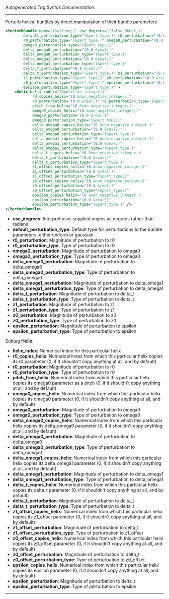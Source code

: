 _Autogenerated Tag Syntax Documentation:_

---
Perturb helical bundles by direct manipulation of their bundle parameters

```xml
<PerturbBundle name="(&string;)" use_degrees="(false &bool;)"
        default_perturbation_type="(&pert_type;)" r0_perturbation="(0.0 &real;)"
        r0_perturbation_type="(&pert_type;)" omega0_perturbation="(0.0 &real;)"
        omega0_perturbation_type="(&pert_type;)"
        delta_omega0_perturbation="(0.0 &real;)"
        delta_omega0_perturbation_type="(&pert_type;)"
        delta_omega1_perturbation="(0.0 &real;)"
        delta_omega1_perturbation_type="(&pert_type;)"
        delta_t_perturbation="(0.0 &real;)"
        delta_t_perturbation_type="(&pert_type;)" z1_perturbation="(0.0 &real;)"
        z1_perturbation_type="(&pert_type;)" z0_perturbation="(0.0 &real;)"
        z0_perturbation_type="(&pert_type;)" epsilon_perturbation="(0.0 &real;)"
        epsilon_perturbation_type="(&pert_type;)" >
    <Helix helix_index="(&positive_integer;)"
            r0_copies_helix="(0 &non_negative_integer;)"
            r0_perturbation="(0.0 &real;)" r0_perturbation_type="(&pert_type;)"
            pitch_from_helix="(0 &non_negative_integer;)"
            omega0_copies_helix="(0 &non_negative_integer;)"
            omega0_perturbation="(0.0 &real;)"
            omega0_perturbation_type="(&pert_type;)"
            delta_omega0_copies_helix="(0 &non_negative_integer;)"
            delta_omega0_perturbation="(0.0 &real;)"
            delta_omega0_perturbation_type="(&pert_type;)"
            delta_omega1_copies_helix="(0 &non_negative_integer;)"
            delta_omega1_perturbation="(0.0 &real;)"
            delta_omega1_perturbation_type="(&pert_type;)"
            delta_t_copies_helix="(0 &non_negative_integer;)"
            delta_t_perturbation="(0.0 &real;)"
            delta_t_perturbation_type="(&pert_type;)"
            z1_offset_copies_helix="(0 &non_negative_integer;)"
            z1_offset_perturbation="(0.0 &real;)"
            z1_offset_perturbation_type="(&pert_type;)"
            z0_offset_copies_helix="(0 &non_negative_integer;)"
            z0_offset_perturbation="(0.0 &real;)"
            z0_offset_perturbation_type="(&pert_type;)"
            epsilon_copies_helix="(0 &non_negative_integer;)"
            epsilon_perturbation="(0.0 &real;)"
            epsilon_perturbation_type="(&pert_type;)" />
</PerturbBundle>
```

-   **use_degrees**: Interpret user-supplied angles as degrees rather than radians
-   **default_perturbation_type**: Default type for perturbations to the bundle parameters, either uniform or gaussian
-   **r0_perturbation**: Magnitude of perturbation to r0
-   **r0_perturbation_type**: Type of perturbation to r0
-   **omega0_perturbation**: Magnitude of perturbation to omega0
-   **omega0_perturbation_type**: Type of perturbation to omega0
-   **delta_omega0_perturbation**: Magnitude of perturbation to delta_omega0
-   **delta_omega0_perturbation_type**: Type of perturbation to delta_omega0
-   **delta_omega1_perturbation**: Magnitude of perturbation to delta_omega1
-   **delta_omega1_perturbation_type**: Type of perturbation to delta_omega1
-   **delta_t_perturbation**: Magnitude of perturbation to delta_t
-   **delta_t_perturbation_type**: Type of perturbation to delta_t
-   **z1_perturbation**: Magnitude of perturbation to z1
-   **z1_perturbation_type**: Type of perturbation to z1
-   **z0_perturbation**: Magnitude of perturbation to z0
-   **z0_perturbation_type**: Type of perturbation to z0
-   **epsilon_perturbation**: Magnitude of perturbation to epsilon
-   **epsilon_perturbation_type**: Type of perturbation to epsilon


Subtag **Helix**:   

-   **helix_index**: Numerical index for this particular helix
-   **r0_copies_helix**: Numerical index from which this particular helix copies its r0 parameter (0, if it shouldn't copy anything at all, and by default)
-   **r0_perturbation**: Magnitude of perturbation to r0
-   **r0_perturbation_type**: Type of perturbation to r0
-   **pitch_from_helix**: Numerical index from which this particular helix copies its omega0 parameter as a pitch (0, if it shouldn't copy anything at all, and by default)
-   **omega0_copies_helix**: Numerical index from which this particular helix copies its omega0 parameter (0, if it shouldn't copy anything at all, and by default)
-   **omega0_perturbation**: Magnitude of perturbation to omega0
-   **omega0_perturbation_type**: Type of perturbation to omega0
-   **delta_omega0_copies_helix**: Numerical index from which this particular helix copies its delta_omega0 parameter (0, if it shouldn't copy anything at all, and by default)
-   **delta_omega0_perturbation**: Magnitude of perturbation to delta_omega0
-   **delta_omega0_perturbation_type**: Type of perturbation to delta_omega0
-   **delta_omega1_copies_helix**: Numerical index from which this particular helix copies its delta_omega1 parameter (0, if it shouldn't copy anything at all, and by default)
-   **delta_omega1_perturbation**: Magnitude of perturbation to delta_omega1
-   **delta_omega1_perturbation_type**: Type of perturbation to delta_omega1
-   **delta_t_copies_helix**: Numerical index from which this particular helix copies its delta_t parameter (0, if it shouldn't copy anything at all, and by default)
-   **delta_t_perturbation**: Magnitude of perturbation to delta_t
-   **delta_t_perturbation_type**: Type of perturbation to delta_t
-   **z1_offset_copies_helix**: Numerical index from which this particular helix copies its z1_offset parameter (0, if it shouldn't copy anything at all, and by default)
-   **z1_offset_perturbation**: Magnitude of perturbation to delta_t
-   **z1_offset_perturbation_type**: Type of perturbation to z1_offset
-   **z0_offset_copies_helix**: Numerical index from which this particular helix copies its z0_offset parameter (0, if it shouldn't copy anything at all, and by default)
-   **z0_offset_perturbation**: Magnitude of perturbation to delta_t
-   **z0_offset_perturbation_type**: Type of perturbation to z0_offset
-   **epsilon_copies_helix**: Numerical index from which this particular helix copies its epsilon parameter (0, if it shouldn't copy anything at all, and by default)
-   **epsilon_perturbation**: Magnitude of perturbation to delta_t
-   **epsilon_perturbation_type**: Type of perturbation to epsilon

---
